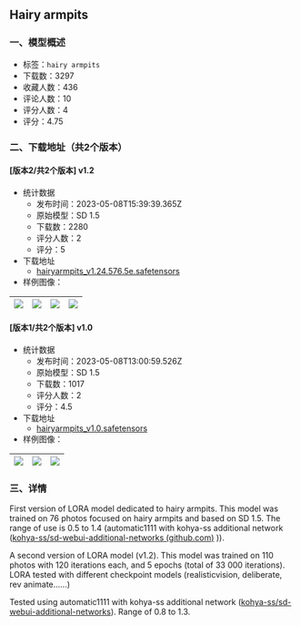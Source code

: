 ## Hairy armpits
### 一、模型概述

- 标签：`hairy armpits`
- 下载数：3297
- 收藏人数：436
- 评论人数：10
- 评分人数：4
- 评分：4.75

### 二、下载地址（共2个版本）

#### [版本2/共2个版本] v1.2

- 统计数据
  - 发布时间：2023-05-08T15:39:39.365Z
  - 原始模型：SD 1.5
  - 下载数：2280
  - 评分人数：2
  - 评分：5
- 下载地址
  - [hairyarmpits_v1.24.576.5e.safetensors](https://civitai.com/api/download/models/65645)
- 样例图像：

| <img src="https://image.civitai.com/xG1nkqKTMzGDvpLrqFT7WA/df49b76c-2360-4fe3-b7b2-2bbbf83b9bab/width=450/727714.jpeg" /> | <img src="https://image.civitai.com/xG1nkqKTMzGDvpLrqFT7WA/192700c5-d8f9-43f2-b05c-2a4cea6a66c1/width=450/727748.jpeg" /> | <img src="https://image.civitai.com/xG1nkqKTMzGDvpLrqFT7WA/a40bfbb4-409a-44e5-9ccb-2ed0e1177a53/width=450/727788.jpeg" /> | <img src="https://image.civitai.com/xG1nkqKTMzGDvpLrqFT7WA/4e99f272-c14e-4cfb-86f0-bb5154d7d0ad/width=450/727873.jpeg" /> |
| ---- | ---- | ---- | ---- |

#### [版本1/共2个版本] v1.0

- 统计数据
  - 发布时间：2023-05-08T13:00:59.526Z
  - 原始模型：SD 1.5
  - 下载数：1017
  - 评分人数：2
  - 评分：4.5
- 下载地址
  - [hairyarmpits_v1.0.safetensors](https://civitai.com/api/download/models/50845)
- 样例图像：

| <img src="https://image.civitai.com/xG1nkqKTMzGDvpLrqFT7WA/68bd55a5-a5cb-4d6e-69f6-fd387f471900/width=450/547154.jpeg" /> | <img src="https://image.civitai.com/xG1nkqKTMzGDvpLrqFT7WA/972ce161-4417-4a04-a248-6ca2df618c00/width=450/547155.jpeg" /> | <img src="https://image.civitai.com/xG1nkqKTMzGDvpLrqFT7WA/c413aa28-cf2e-45b9-8138-f1b9c5b10500/width=450/547156.jpeg" /> |
| ---- | ---- | ---- |


### 三、详情
<p>First version of LORA model dedicated to hairy armpits. This model was trained on 76 photos focused on hairy armpits and based on SD 1.5. The range of use is 0.5 to 1.4 (automatic1111 with kohya-ss additional network (<a target="_blank" rel="ugc" href="https://github.com/kohya-ss/sd-webui-additional-networks">kohya-ss/sd-webui-additional-networks (</a><a target="_blank" rel="ugc" href="http://github.com">github.com</a><a target="_blank" rel="ugc" href="https://github.com/kohya-ss/sd-webui-additional-networks">)</a> )).</p><p></p><p>A second version of LORA model (v1.2). This model was trained on 110 photos with 120 iterations each, and 5 epochs (total of 33 000 iterations). LORA tested with different checkpoint models (realisticvision, deliberate, rev animate......)</p><p>Tested using automatic1111 with kohya-ss additional network (<a target="_blank" rel="ugc" href="https://github.com/kohya-ss/sd-webui-additional-networks">kohya-ss/sd-webui-additional-networks</a>). Range of 0.8 to 1.3.</p>